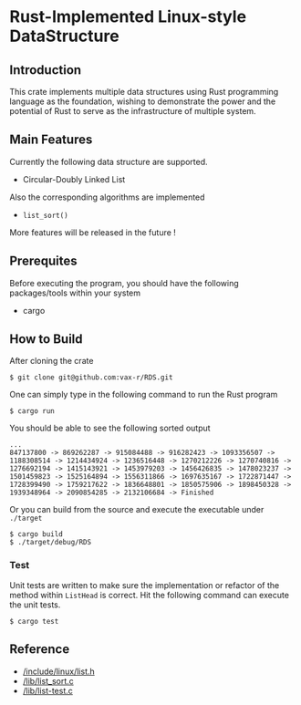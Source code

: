 # Rust-Implemented Linux-style DataStructure
## Introduction
This crate implements multiple data structures using Rust programming language as the foundation,
wishing to demonstrate the power and the potential of Rust to serve as the infrastructure of multiple system.

## Main Features
Currently the following data structure are supported.
* Circular-Doubly Linked List

Also the corresponding algorithms are implemented
* `list_sort()`

More features will be released in the future !

## Prerequites
Before executing the program, you should have the following packages/tools
within your system
* cargo

## How to Build
After cloning the crate
```
$ git clone git@github.com:vax-r/RDS.git
```
One can simply type in the following command to run the Rust program
```
$ cargo run
```
You should be able to see the following sorted output
```
...
847137800 -> 869262287 -> 915084488 -> 916282423 -> 1093356507 -> 1188308514 -> 1214434924 -> 1236516448 -> 1270212226 -> 1270740816 -> 1276692194 -> 1415143921 -> 1453979203 -> 1456426835 -> 1478023237 -> 1501459823 -> 1525164894 -> 1556311866 -> 1697635167 -> 1722871447 -> 1728399490 -> 1759217622 -> 1836648801 -> 1850575906 -> 1898450328 -> 1939348964 -> 2090854285 -> 2132106684 -> Finished
```
Or you can build from the source and execute the executable under `./target`
```
$ cargo build
$ ./target/debug/RDS
```

### Test
Unit tests are written to make sure the implementation or refactor of
the method within `ListHead` is correct.
Hit the following command can execute the unit tests.
```
$ cargo test
```

## Reference
* [/include/linux/list.h](https://elixir.bootlin.com/linux/v6.10.10/source/include/linux/list.h)
* [/lib/list_sort.c](https://elixir.bootlin.com/linux/v6.10.10/source/lib/list_sort.c)
* [/lib/list-test.c](https://elixir.bootlin.com/linux/v6.10.10/source/lib/list-test.c)
